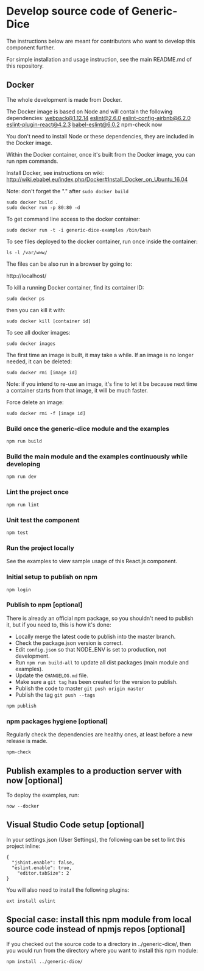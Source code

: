 # Develop source code of Generic-Dice

The instructions below are meant for contributors who want to develop this component further.

For simple installation and usage instruction, see the main README.md of this repository.

## Docker

The whole development is made from Docker.

The Docker image is based on Node and will contain the following dependencies: webpack@1.12.14 eslint@2.6.0 eslint-config-airbnb@6.2.0 eslint-plugin-react@4.2.3 babel-eslint@6.0.2 npm-check now

You don't need to install Node or these dependencies, they are included in the Docker image.

Within the Docker container, once it's built from the Docker image, you can run npm commands.

Install Docker, see instructions on wiki: http://wiki.ebabel.eu/index.php/Docker#Install_Docker_on_Ubuntu_16.04

Note: don't forget the "." after `sudo docker build`

```
sudo docker build .
sudo docker run -p 80:80 -d
```

To get command line access to the docker container:

```
sudo docker run -t -i generic-dice-examples /bin/bash
```

To see files deployed to the docker container, run once inside the container:

```
ls -l /var/www/
```

The files can be also run in a browser by going to:

http://localhost/

To kill a running Docker container, find its container ID:

```
sudo docker ps
```

then you can kill it with:

```
sudo docker kill [container id]
```

To see all docker images:

```
sudo docker images
```

The first time an image is built, it may take a while. If an image is no longer needed, it can be deleted:

```
sudo docker rmi [image id]
```

Note: if you intend to re-use an image, it's fine to let it be because next time a container starts from that image, it will be much faster.

Force delete an image:

```
sudo docker rmi -f [image id]
```

### Build once the generic-dice module and the examples

```
npm run build
```

### Build the main module and the examples continuously while developing

```
npm run dev
```

### Lint the project once

```
npm run lint
```

### Unit test the component

```
npm test
```

### Run the project locally

See the examples to view sample usage of this React.js component.

### Initial setup to publish on npm

```
npm login
```

### Publish to npm [optional]

There is already an official npm package, so you shouldn't need to publish it, but if you need to, this is how it's done:

- Locally merge the latest code to publish into the master branch.
- Check the package.json version is correct.
- Edit `config.json` so that NODE_ENV is set to production, not development.
- Run `npm run build-all` to update all dist packages (main module and examples).
- Update the `CHANGELOG.md` file.
- Make sure a `git tag` has been created for the version to publish.
- Publish the code to master `git push origin master`
- Publish the tag `git push --tags`

```
npm publish
```

### npm packages hygiene [optional]

Regularly check the dependencies are healthy ones, at least before a new release is made.

```
npm-check
```

## Publish examples to a production server with now [optional]

To deploy the examples, run:

```
now --docker
```

## Visual Studio Code setup [optional]

In your settings.json (User Settings), the following can be set to lint this project inline:

```
{
  "jshint.enable": false,
  "eslint.enable": true,
	"editor.tabSize": 2
}
```

You will also need to install the following plugins:

```
ext install eslint
```

## Special case: install this npm module from local source code instead of npmjs repos [optional]

If you checked out the source code to a directory in ../generic-dice/, then you would run from the directory where you want to install this npm module:

```
npm install ../generic-dice/
```

